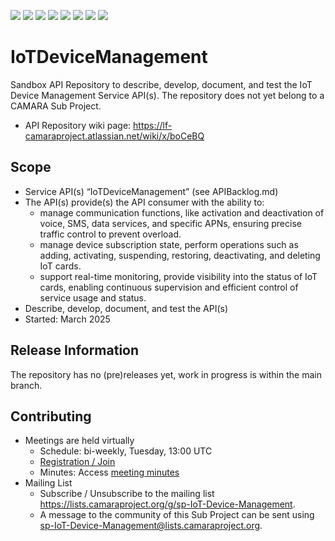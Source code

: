 <a href="https://github.com/camaraproject/IoTDeviceManagement/commits/" title="Last Commit"><img src="https://img.shields.io/github/last-commit/camaraproject/IoTDeviceManagement?style=plastic"></a>
<a href="https://github.com/camaraproject/IoTDeviceManagement/issues" title="Open Issues"><img src="https://img.shields.io/github/issues/camaraproject/IoTDeviceManagement?style=plastic"></a>
<a href="https://github.com/camaraproject/IoTDeviceManagement/pulls" title="Open Pull Requests"><img src="https://img.shields.io/github/issues-pr/camaraproject/IoTDeviceManagement?style=plastic"></a>
<a href="https://github.com/camaraproject/IoTDeviceManagement/graphs/contributors" title="Contributors"><img src="https://img.shields.io/github/contributors/camaraproject/IoTDeviceManagement?style=plastic"></a>
<a href="https://github.com/camaraproject/IoTDeviceManagement" title="Repo Size"><img src="https://img.shields.io/github/repo-size/camaraproject/IoTDeviceManagement?style=plastic"></a>
<a href="https://github.com/camaraproject/IoTDeviceManagement/blob/main/LICENSE" title="License"><img src="https://img.shields.io/badge/License-Apache%202.0-green.svg?style=plastic"></a>
<a href="https://github.com/camaraproject/IoTDeviceManagement/releases/latest" title="Latest Release"><img src="https://img.shields.io/github/release/camaraproject/IoTDeviceManagement?style=plastic"></a>
<a href="https://github.com/camaraproject/Governance/blob/main/ProjectStructureAndRoles.md" title="Sandbox API Repository"><img src="https://img.shields.io/badge/Sandbox%20API%20Repository-yellow?style=plastic"></a>

# IoTDeviceManagement

Sandbox API Repository to describe, develop, document, and test the IoT Device Management Service API(s). The repository does not yet belong to a CAMARA Sub Project.

* API Repository wiki page: https://lf-camaraproject.atlassian.net/wiki/x/boCeBQ

## Scope

* Service API(s) “IoTDeviceManagement” (see APIBacklog.md) 
* The API(s) provide(s) the API consumer with the ability to:  
  * manage communication functions, like activation and deactivation of voice, SMS, data services, and specific APNs, ensuring precise traffic control to prevent overload. 
  * manage device subscription state, perform operations such as adding, activating, suspending, restoring, deactivating, and deleting IoT cards.  
  * support real-time monitoring, provide visibility into the status of IoT cards, enabling continuous supervision and efficient control of service usage and status. 
* Describe, develop, document, and test the API(s)
* Started: March 2025
<!-- * Incubating stage since: §incubation date$ -->

## Release Information

The repository has no (pre)releases yet, work in progress is within the main branch.
<!-- Optional: an explicit listing of the latest (pre-)release with additional information, e.g. links to the API definitions -->
<!-- In addition use/uncomment one or multiple the following alternative options when becoming applicable -->
<!-- Pre-releases of this sub project are available in https://github.com/camaraproject/IoTDeviceManagement/releases -->
<!-- The latest public release is available here: https://github.com/camaraproject/IoTDeviceManagement/releases/latest -->
<!-- For changes see [CHANGELOG.md](https://github.com/camaraproject/IoTDeviceManagement/blob/main/CHANGELOG.md) -->

## Contributing

* Meetings are held virtually
  * Schedule: bi-weekly, Tuesday, 13:00 UTC
  * [Registration / Join](https://zoom-lfx.platform.linuxfoundation.org/meeting/99489769217?password=b970b062-a3ef-4a58-95ed-2b15610d84fb)
  * Minutes: Access [meeting minutes](https://lf-camaraproject.atlassian.net/wiki/x/p4CgBQ)
* Mailing List
  * Subscribe / Unsubscribe to the mailing list <https://lists.camaraproject.org/g/sp-IoT-Device-Management>.
  * A message to the community of this Sub Project can be sent using <sp-IoT-Device-Management@lists.camaraproject.org>.
